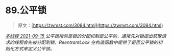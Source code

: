 <!--yml
category: 未分类
date: 0001-01-01 00:00:00
--->

# 89.公平锁

> 原文：[https://zwmst.com/3084.html](https://zwmst.com/3084.html)

   [ *多线程* ](https://zwmst.com/%e5%a4%9a%e7%ba%bf%e7%a8%8b)*[ <time datetime="2021-09-15T23:43:26+08:00"> 2021-09-15 </time> ](https://zwmst.com/3084.html)  公平锁指的是锁的分配机制是公平的，通常先对锁提出获取请求的线程会先被分配到锁，ReentrantLock 在构造函数中提供了是否公平锁的初始化方式来定义公平锁。*